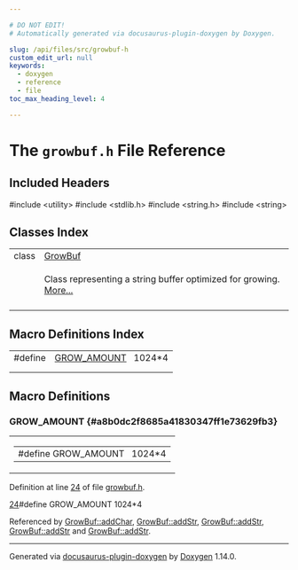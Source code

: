 ```yaml
---

# DO NOT EDIT!
# Automatically generated via docusaurus-plugin-doxygen by Doxygen.

slug: /api/files/src/growbuf-h
custom_edit_url: null
keywords:
  - doxygen
  - reference
  - file
toc_max_heading_level: 4

---
```


<div class="doxyPage">

# The `growbuf.h` File Reference



## Included Headers

<div class="doxyIncludesList">#include &lt;utility&gt;
#include &lt;stdlib.h&gt;
#include &lt;string.h&gt;
#include &lt;string&gt;
</div>

## Classes Index

<table class="doxyMembersIndex">

<tr class="doxyMemberIndexItem">
<td class="doxyMemberIndexItemType" align="left" valign="top">class</td>
<td class="doxyMemberIndexItemName" align="left" valign="top"><a href="/web-doxygen/docs/api/classes/growbuf">GrowBuf</a></td>
</tr>
<tr class="doxyMemberIndexDescription">
<td class="doxyMemberIndexDescriptionLeft"></td>
<td class="doxyMemberIndexDescriptionRight">
<p>Class representing a string buffer optimized for growing. <a href="/web-doxygen/docs/api/classes/growbuf/#details">More...</a></p>
</td>
</tr>
<tr class="doxyMemberIndexSeparator">
<td class="doxyMemberIndexSeparator" colspan="2"></td>
</tr>

</table>

## Macro Definitions Index

<table class="doxyMembersIndex">

<tr class="doxyMemberIndexItem">
<td class="doxyMemberIndexItemType" align="left" valign="top">#define</td>
<td class="doxyMemberIndexItemName" align="left" valign="top"><a href="#a8b0dc2f8685a41830347ff1e73629fb3">GROW_AMOUNT</a>&nbsp;&nbsp;&nbsp;1024&#42;4</td>
</tr>
<tr class="doxyMemberIndexDescription">
<td class="doxyMemberIndexDescriptionLeft"></td>
<td class="doxyMemberIndexDescriptionRight">
</td>
</tr>
<tr class="doxyMemberIndexSeparator">
<td class="doxyMemberIndexSeparator" colspan="2"></td>
</tr>

</table>


<div class="doxySectionDef">

## Macro Definitions

### GROW&#95;AMOUNT {#a8b0dc2f8685a41830347ff1e73629fb3}

<div class="doxyMemberItem">
<div class="doxyMemberProto">
<table class="doxyMemberLabels">
<tr class="doxyMemberLabels">
<td class="doxyMemberLabelsLeft">
<table class="doxyMemberName">
<tr>
<td class="doxyMemberName">#define GROW_AMOUNT&nbsp;&nbsp;&nbsp;1024&#42;4</td>
</tr>
</table>
</td>
</tr>
</table>
</div>
<div class="doxyMemberDoc">


<p>Definition at line <a href="#l00024">24</a> of file <a href="/web-doxygen/docs/api/files/src/growbuf-h">growbuf.h</a>.</p>

<div class="doxyProgramListing">

<div class="doxyCodeLine"><span class="doxyLineNumber"><a href="#a8b0dc2f8685a41830347ff1e73629fb3">24</a></span><span class="doxyLineContent"><span class="doxyHighlightPreprocessor">#define GROW_AMOUNT 1024*4</span></span></div>

</div>


Referenced by <a href="/web-doxygen/docs/api/classes/growbuf/#a46b4677f555d2abc718f26e71a59efda">GrowBuf::addChar</a>, <a href="/web-doxygen/docs/api/classes/growbuf/#ac2a971c747abdd4cb7cb038a3e27197b">GrowBuf::addStr</a>, <a href="/web-doxygen/docs/api/classes/growbuf/#adba54aa237c8f30b40a9f7fe28226f58">GrowBuf::addStr</a>, <a href="/web-doxygen/docs/api/classes/growbuf/#a5e0ff6d9f7a7139725d77a9d669340f3">GrowBuf::addStr</a> and <a href="/web-doxygen/docs/api/classes/growbuf/#afb4b38e6520d3bf3a77a38e17ce669da">GrowBuf::addStr</a>.
</div>
</div>

</div>

<hr/>

<p class="doxyGeneratedBy">Generated via <a href="https://github.com/xpack/docusaurus-plugin-doxygen">docusaurus-plugin-doxygen</a> by <a href="https://www.doxygen.nl">Doxygen</a> 1.14.0.</p>

</div>
